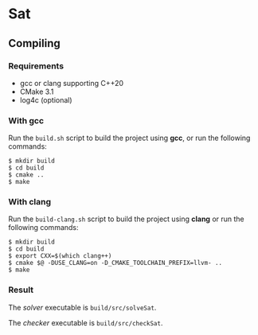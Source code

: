 Sat
===

Compiling
---------

### Requirements

- gcc or clang supporting C++20
- CMake 3.1
- log4c (optional)


### With gcc

Run the `build.sh` script to build the project using **gcc**, or run the following commands:

	$ mkdir build
	$ cd build
	$ cmake ..
	$ make

	
### With clang

Run the `build-clang.sh` script to build the project using **clang** or run the following commands:

	$ mkdir build
	$ cd build
	$ export CXX=$(which clang++)
	$ cmake $@ -DUSE_CLANG=on -D_CMAKE_TOOLCHAIN_PREFIX=llvm- ..
	$ make

	
### Result

The *solver* executable is `build/src/solveSat`.

The *checker* executable is `build/src/checkSat`.
